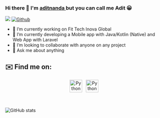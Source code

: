 ### Hi there 👋 I'm  <a href="https://aditnanda.com/" target="_blank" rel="noopener noreferrer"> aditnanda </a> but you can call me Adit 😀

![](https://visitor-badge.laobi.icu/badge?page_id=aditnanda.aditnanda)
[![Github](https://img.shields.io/github/followers/aditnanda?label=Follow&style=social)](https://github.com/aditnanda)

- 🔭 I’m currently working on Fit Tech Inova Global
- 🌱 I’m currently developing a Mobile app with Java/Kotlin (Native) and Web App with Laravel
- 👯 I’m looking to collaborate with anyone on any project
- 💬 Ask me about anything

## ✉️ Find me on:


<p align="center">
 <a href="https://www.linkedin.com/in/adit-nanda" target="_blank" rel="noopener noreferrer"> <img src="https://cdn.jsdelivr.net/npm/simple-icons@v3/icons/linkedin.svg" alt="Python" height="40" style="vertical-align:top; margin:4px"></a>
 <a href="mailto:aditya.nanda0030@gmail.com"> <img src="https://cdn.jsdelivr.net/npm/simple-icons@v3/icons/gmail.svg" alt="Python" height="40" style="vertical-align:top; margin:4px"></a>
</p>

<br />


![GitHub stats](https://github-readme-stats.vercel.app/api?username=aditnanda&show_icons=true&theme=tokyonight)
